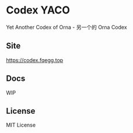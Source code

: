 # Codex YACO

Yet Another Codex of Orna - 另一个的 Orna Codex

## Site

https://codex.fqegg.top

## Docs

WIP

## License

MIT License

